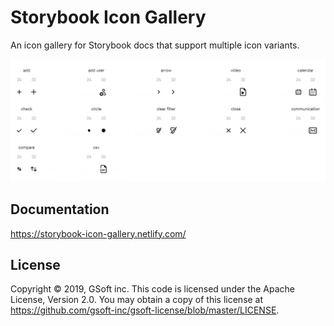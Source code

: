 # Storybook Icon Gallery

An icon gallery for Storybook docs that support multiple icon variants.

![Icon Gallery](https://raw.githubusercontent.com/gsoft-inc/storybook-icon-gallery/master/assets/teaser.png)

## Documentation

https://storybook-icon-gallery.netlify.com/

## License

Copyright © 2019, GSoft inc. This code is licensed under the Apache License, Version 2.0. You may obtain a copy of this license at https://github.com/gsoft-inc/gsoft-license/blob/master/LICENSE.

